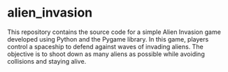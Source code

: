# alien_invasion
This repository contains the source code for a simple Alien Invasion game developed using Python and the Pygame library. In this game, players control a spaceship to defend against waves of invading aliens. The objective is to shoot down as many aliens as possible while avoiding collisions and staying alive.
